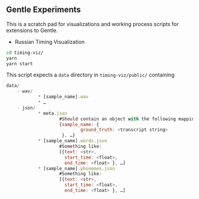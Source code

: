 ## Gentle Experiments

This is a scratch pad for visualizations and working process scripts
for extensions to Gentle.

* Russian Timing Visualization

```sh
cd timing-viz/
yarn
yarn start
```

This script expects a `data` directory in `timing-viz/public/` containing

```js
data/
    - wav/
            * [sample_name].wav
            * …
    - json/
            * meta.json
                    #Should contain an object with the following mapping:
                    {sample_name: {
                            ground_truth: <transcript string>
                     }, …}
            * [sample_name].words.json
                    #Something like:
                    [{text: <str>,
                      start_time: <float>,
                      end_time: <float> }, …]
            * [sample_name].phonemes.json
                    #Something like:
                    [{text: <str>,
                      start_time: <float>,
                      end_time: <float> }, …]
```